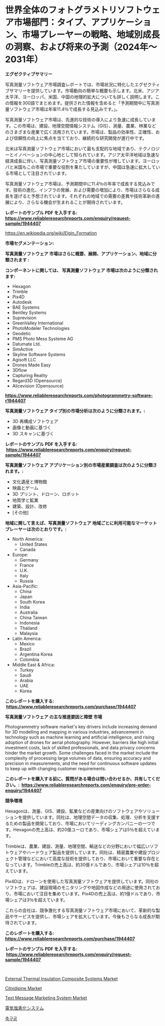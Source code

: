<p><h1>世界全体のフォトグラメトリソフトウェア市場部門：タイプ、アプリケーション、市場プレーヤーの戦略、地域別成長の洞察、および将来の予測（2024年〜2031年）</h1></p><p><strong>エグゼクティブサマリー</strong></p>
<p><p>写真測量ソフトウェア市場調査レポートでは、市場状況に特化したエグゼクティブサマリーを提供しています。市場動向の簡単な概要も示します。北米、アジア太平洋、ヨーロッパ、米国、中国の地理的拡大についても詳しく説明します。この情報を300語でまとめます。提供された情報を含めると「予測期間中に写真測量ソフトウェア市場は年率11.4％で成長する見込みです。」。</p><p>写真測量ソフトウェア市場は、先進的な技術の導入により急速に成長しています。この市場は、建設、地理空間情報システム（GIS）、測量、農業、林業などのさまざまな産業で広く活用されています。市場は、製品の効率性、正確性、および信頼性の向上に焦点を当てており、継続的な研究開発が進行中です。</p><p>北米は写真測量ソフトウェア市場において最も支配的な地域であり、テクノロジーとイノベーションの中心地として知られています。アジア太平洋地域は急速な経済成長に伴い、写真測量ソフトウェア市場の重要性が増しています。ヨーロッパと米国もこの市場で重要な役割を果たしていますが、中国は急速に拡大している市場として注目されています。</p><p>写真測量ソフトウェア市場は、予測期間中に11.4％の年率で成長する見込みです。技術の進化、インフラの発展、および需要の増加により、市場はさらなる成長を遂げると予想されています。それぞれの地域での需要の差異や技術革新の進展により、さらなる機会が生まれることが期待されています。</p></p>
<p><strong>レポートのサンプル PDF を入手する: <a href="https://www.reliableresearchreports.com/enquiry/request-sample/1944407">https://www.reliableresearchreports.com/enquiry/request-sample/1944407</a></strong></p>
<p><a href="https://en.wikipedia.org/wiki/Elgin_Formation">https://en.wikipedia.org/wiki/Elgin_Formation</a></p>
<p><strong>市場セグメンテーション:</strong></p>
<p><strong> 写真測量ソフトウェア 市場はさらに概要、展開、アプリケーション、地域に分類されます :</strong></p>
<p><strong>コンポーネントに関しては、 写真測量ソフトウェア 市場は次のように分類されます: &nbsp;</strong></p>
<p><ul><li>Hexagon</li><li>Trimble</li><li>Pix4D</li><li>Autodesk</li><li>BAE Systems</li><li>Bentley Systems</li><li>Suprevision</li><li>GreenValley International</li><li>PhotoModeler Technologies</li><li>Geodetic</li><li>PMS Photo Mess Systeme AG</li><li>Datumate Ltd.</li><li>SimActive</li><li>Skyline Software Systems</li><li>Agisoft LLC</li><li>Drones Made Easy</li><li>3Dflow</li><li>Capturing Reality</li><li>Regard3D (Opensource)</li><li>Alicevision (Opensource)</li></ul></p>
<p><strong><a href="https://www.reliableresearchreports.com/photogrammetry-software-r1944407">https://www.reliableresearchreports.com/photogrammetry-software-r1944407</a></strong></p>
<p><strong> 写真測量ソフトウェア タイプ別の市場分析は次のように分類されます。:</strong></p>
<p><ul><li>3D 再構成ソフトウェア</li><li>画像と動画に基づく</li><li>3D スキャンに基づく</li></ul></p>
<p><strong>レポートのサンプル PDF を入手する: &nbsp;<a href="https://www.reliableresearchreports.com/enquiry/request-sample/1944407">https://www.reliableresearchreports.com/enquiry/request-sample/1944407</a></strong></p>
<p><strong> 写真測量ソフトウェア アプリケーション別の市場産業調査は次のように分類されます。:</strong></p>
<p><ul><li>文化遺産と博物館</li><li>映画とゲーム</li><li>3D プリント、ドローン、ロボット</li><li>地質学と鉱業</li><li>建築、設計、改修</li><li>[その他]</li></ul></p>
<p><strong>地域に関して言えば、写真測量ソフトウェア 地域ごとに利用可能なマーケットプレーヤーは次のとおりです。:</strong></p>
<p><ul>
    <li>
        North America:
        <ul>
            <li>United States</li>
            <li>Canada</li>
        </ul>
    </li>
    <li>
        Europe:
        <ul>
            <li>Germany</li>
            <li>France</li>
            <li>U.K.</li>
            <li>Italy</li>
            <li>Russia</li>
        </ul>
    </li>
    <li>
        Asia-Pacific:
        <ul>
            <li>China</li>
            <li>Japan</li>
            <li>South Korea</li>
            <li>India</li>
            <li>Australia</li>
            <li>China Taiwan</li>
            <li>Indonesia</li>
            <li>Thailand</li>
            <li>Malaysia</li>
        </ul>
    </li>
    <li>
        Latin America:
        <ul>
            <li>Mexico</li>
            <li>Brazil</li>
            <li>Argentina Korea</li>
            <li>Colombia</li>
        </ul>
    </li>
    <li>
        Middle East & Africa:
        <ul>
            <li>Turkey</li>
            <li>Saudi</li>
            <li>Arabia</li>
            <li>UAE</li>
            <li>Korea</li>
        </ul>
    </li>
    </ul></p>
<p><strong>このレポートを購入する: &nbsp;<a href="https://www.reliableresearchreports.com/purchase/1944407">https://www.reliableresearchreports.com/purchase/1944407</a></strong></p>
<p><strong>写真測量ソフトウェア の主な推進要因と障壁 市場</strong></p>
<p><p>Photogrammetry software market's key drivers include increasing demand for 3D modelling and mapping in various industries, advancement in technology such as machine learning and artificial intelligence, and rising adoption of drones for aerial photography. However, barriers like high initial investment costs, lack of skilled professionals, and data privacy concerns hinder the market growth. Some challenges faced in the market include the complexity of processing large volumes of data, ensuring accuracy and precision in measurements, and the need for continuous software updates to keep up with changing customer requirements.</p></p>
<p><strong>このレポートを購入する前に、質問がある場合は問い合わせるか、共有してください。:&nbsp; <a href="https://www.reliableresearchreports.com/enquiry/pre-order-enquiry/1944407">https://www.reliableresearchreports.com/enquiry/pre-order-enquiry/1944407</a></strong></p>
<p><strong>競争環境</strong></p>
<p><p>Hexagonは、測量、GIS、建設、鉱業などの産業向けのソフトウェアやソリューションを提供しています。同社は、地理空間データの収集、処理、分析を支援するための製品を開発しており、市場においてリーディングカンパニーの一つです。Hexagonの売上高は、約20億ユーロであり、市場シェアは5％を超えています。</p><p>Trimbleは、農業、建設、測量、地理空間、輸送などの分野において幅広いソフトウェアやハードウェア製品を提供しています。同社は、精密農業や建設プロジェクト管理などにおいて高度な技術を提供しており、市場において重要な存在となっています。Trimbleの売上高は、約30億ドルであり、市場シェアは10％を超えています。</p><p>Pix4Dは、ドローンを使用した写真測量ソフトウェアを提供しています。同社のソフトウェアは、建設現場のモニタリングや地図作成などの用途に使用されており、市場において注目を集めています。Pix4Dの売上高は、約1億ドルであり、市場シェアは3％を超えています。</p><p>これらの会社は、競争激化する写真測量ソフトウェア市場において、革新的な製品やサービスを提供し、市場シェアを拡大しています。今後もさらなる成長が期待されています。</p></p>
<p><strong>このレポートを購入する: &nbsp; <a href="https://www.reliableresearchreports.com/purchase/1944407">https://www.reliableresearchreports.com/purchase/1944407</a></strong></p>
<p><strong>レポートのサンプル PDF を入手する: &nbsp;<a href="https://www.reliableresearchreports.com/enquiry/request-sample/1944407">https://www.reliableresearchreports.com/enquiry/request-sample/1944407</a></strong><strong></strong></p>
<p>&nbsp;</p>
<p><p><a href="https://github.com/mdmasty/Market-Research-Report-List-1/blob/main/external-thermal-insulation-composite-systems-market.md">External Thermal Insulation Composite Systems Market</a></p><p><a href="https://github.com/salfordkingie/Market-Research-Report-List-1/blob/main/cilnidipine-market.md">Cilnidipine Market</a></p><p><a href="https://issuu.com/reportprime-2/docs/text-message-marketing-system-market-size-2030.ppt">Text Message Marketing System Market</a></p><p><a href="https://github.com/TerrellConn/Market-Research-Report-List-2/blob/main/485094817426.md">電気塩素化システム</a></p><p><a href="https://github.com/LuckeyCorbin/Market-Research-Report-List-2/blob/main/682031124277.md">축구공</a></p></p>